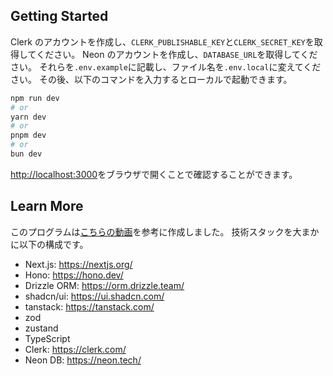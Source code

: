 ## Getting Started

Clerk のアカウントを作成し、`CLERK_PUBLISHABLE_KEY`と`CLERK_SECRET_KEY`を取得してください。
Neon のアカウントを作成し、`DATABASE_URL`を取得してください。
それらを`.env.example`に記載し、ファイル名を`.env.local`に変えてください。
その後、以下のコマンドを入力するとローカルで起動できます。

```bash
npm run dev
# or
yarn dev
# or
pnpm dev
# or
bun dev
```

[http://localhost:3000](http://localhost:3000)をブラウザで開くことで確認することができます。

## Learn More

このプログラムは[こちらの動画](https://www.youtube.com/watch?v=N_uNKAus0II)を参考に作成しました。
技術スタックを大まかに以下の構成です。

- Next.js: https://nextjs.org/
- Hono: https://hono.dev/
- Drizzle ORM: https://orm.drizzle.team/
- shadcn/ui: https://ui.shadcn.com/
- tanstack: https://tanstack.com/
- zod
- zustand
- TypeScript
- Clerk: https://clerk.com/
- Neon DB: https://neon.tech/
